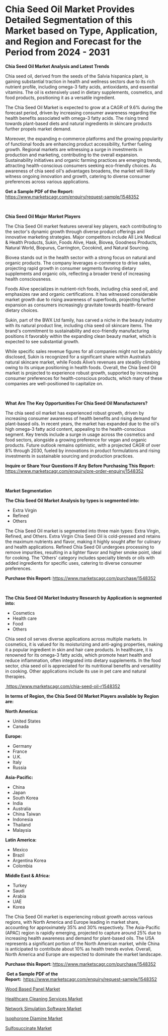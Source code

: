 <p><h1>Chia Seed Oil Market Provides Detailed Segmentation of this Market based on Type, Application, and Region and Forecast for the Period from 2024 - 2031</h1></p><p><strong>Chia Seed Oil Market Analysis and Latest Trends</strong></p>
<p><p>Chia seed oil, derived from the seeds of the Salvia hispanica plant, is gaining substantial traction in health and wellness sectors due to its rich nutrient profile, including omega-3 fatty acids, antioxidants, and essential vitamins. The oil is extensively used in dietary supplements, cosmetics, and food products, positioning it as a versatile ingredient.</p><p>The Chia Seed Oil Market is expected to grow at a CAGR of 9.6% during the forecast period, driven by increasing consumer awareness regarding the health benefits associated with omega-3 fatty acids. The rising trend towards plant-based diets and natural ingredients in skincare products further propels market demand. </p><p>Moreover, the expanding e-commerce platforms and the growing popularity of functional foods are enhancing product accessibility, further fueling growth. Regional markets are witnessing a surge in investments in production and marketing, contributing to the overall expansion. Sustainability initiatives and organic farming practices are emerging trends, attracting health-conscious consumers seeking eco-friendly choices. As awareness of chia seed oil's advantages broadens, the market will likely witness ongoing innovation and growth, catering to diverse consumer preferences across various applications.</p></p>
<p><strong>Get a Sample PDF of the Report:&nbsp;</strong> <a href="https://www.marketscagr.com/enquiry/request-sample/1548352?utm_campaign=1126&utm_medium=2&utm_source=Github&utm_content=ia&utm_term=14112024&utm_id=chia-seed-oil">https://www.marketscagr.com/enquiry/request-sample/1548352</a></p>
<p>&nbsp;</p>
<p><strong>Chia Seed Oil Major Market Players</strong></p>
<p><p>The Chia Seed Oil market features several key players, each contributing to the sector's dynamic growth through diverse product offerings and innovative marketing strategies. Major competitors include All Link Medical & Health Products, Sukin, Foods Alive, Hask, Biovea, Goodness Products, Natural World, Biopurus, Carrington, Cocokind, and Natural Sourcing.</p><p>Biovea stands out in the health sector with a strong focus on natural and organic products. The company leverages e-commerce to drive sales, projecting rapid growth in consumer segments favoring dietary supplements and organic oils, reflecting a broader trend of increasing health consciousness.</p><p>Foods Alive specializes in nutrient-rich foods, including chia seed oil, and emphasizes raw and organic certifications. It has witnessed considerable market growth due to rising awareness of superfoods, projecting further expansion as consumers increasingly gravitate towards health-forward dietary choices.</p><p>Sukin, part of the BWX Ltd family, has carved a niche in the beauty industry with its natural product line, including chia seed oil skincare items. The brand's commitment to sustainability and eco-friendly manufacturing positions it favorably within the expanding clean beauty market, which is expected to see substantial growth.</p><p>While specific sales revenue figures for all companies might not be publicly disclosed, Sukin is recognized for a significant share within Australia’s natural skincare market, while Foods Alive’s revenues are steadily climbing owing to its unique positioning in health foods. Overall, the Chia Seed Oil market is projected to experience robust growth, supported by increasing consumer preferences for health-conscious products, which many of these companies are well-positioned to capitalize on.</p></p>
<p>&nbsp;</p>
<p><strong>What Are The Key Opportunities For Chia Seed Oil Manufacturers?</strong></p>
<p><p>The chia seed oil market has experienced robust growth, driven by increasing consumer awareness of health benefits and rising demand for plant-based oils. In recent years, the market has expanded due to the oil's high omega-3 fatty acid content, appealing to the health-conscious segment. Key trends include a surge in usage across the cosmetics and food sectors, alongside a growing preference for vegan and organic products. Future outlook remains optimistic, with a projected CAGR of over 8% through 2030, fueled by innovations in product formulations and rising investments in sustainable sourcing and production practices.</p></p>
<p><strong>Inquire or Share Your Questions If Any Before Purchasing This Report:</strong> <a href="https://www.marketscagr.com/enquiry/pre-order-enquiry/1548352?utm_campaign=1126&utm_medium=2&utm_source=Github&utm_content=ia&utm_term=14112024&utm_id=chia-seed-oil">https://www.marketscagr.com/enquiry/pre-order-enquiry/1548352</a></p>
<p>&nbsp;</p>
<p><strong>Market Segmentation</strong></p>
<p><strong>The Chia Seed Oil Market Analysis by types is segmented into:</strong></p>
<p><ul><li>Extra Virgin</li><li>Refined</li><li>Others</li></ul></p>
<p><p>The Chia Seed Oil market is segmented into three main types: Extra Virgin, Refined, and Others. Extra Virgin Chia Seed Oil is cold-pressed and retains the maximum nutrients and flavor, making it highly sought after for culinary and health applications. Refined Chia Seed Oil undergoes processing to remove impurities, resulting in a lighter flavor and higher smoke point, ideal for cooking. The 'Others' category includes specialty blends or oils with added ingredients for specific uses, catering to diverse consumer preferences.</p></p>
<p><strong>Purchase this Report:&nbsp;</strong><a href="https://www.marketscagr.com/purchase/1548352?utm_campaign=1126&utm_medium=2&utm_source=Github&utm_content=ia&utm_term=14112024&utm_id=chia-seed-oil">https://www.marketscagr.com/purchase/1548352</a></p>
<p>&nbsp;</p>
<p><strong>The Chia Seed Oil Market Industry Research by Application is segmented into:</strong></p>
<p><ul><li>Cosmetics</li><li>Health care</li><li>Food</li><li>Others</li></ul></p>
<p><p>Chia seed oil serves diverse applications across multiple markets. In cosmetics, it is valued for its moisturizing and anti-aging properties, making it a popular ingredient in skin and hair care products. In healthcare, it is renowned for its omega-3 fatty acids, which promote heart health and reduce inflammation, often integrated into dietary supplements. In the food sector, chia seed oil is appreciated for its nutritional benefits and versatility in cooking. Other applications include its use in pet care and natural therapies.</p></p>
<p><a href="https://www.marketscagr.com/chia-seed-oil-r1548352?utm_campaign=1126&utm_medium=2&utm_source=Github&utm_content=ia&utm_term=14112024&utm_id=chia-seed-oil">&nbsp;https://www.marketscagr.com/chia-seed-oil-r1548352</a></p>
<p><strong>In terms of Region, the Chia Seed Oil Market Players available by Region are:</strong></p>
<p>
    <p> <strong> North America: </strong>
        <ul>
            <li>United States</li>
            <li>Canada</li>
        </ul>
        </p> 
    <p> <strong> Europe: </strong>
        <ul>
            <li>Germany</li>
            <li>France</li>
            <li>U.K.</li>
            <li>Italy</li>
            <li>Russia</li>
        </ul>
        </p> 
    <p> <strong> Asia-Pacific: </strong>
        <ul>
            <li>China</li>
            <li>Japan</li>
            <li>South Korea</li>
            <li>India</li>
            <li>Australia</li>
            <li>China Taiwan</li>
            <li>Indonesia</li>
            <li>Thailand</li>
            <li>Malaysia</li>
        </ul>
        </p> 
    <p> <strong> Latin America: </strong>
        <ul>
            <li>Mexico</li>
            <li>Brazil</li>
            <li>Argentina Korea</li>
            <li>Colombia</li>
        </ul>
        </p> 
    <p> <strong> Middle East & Africa: </strong>
        <ul>
            <li>Turkey</li>
            <li>Saudi</li>
            <li>Arabia</li>
            <li>UAE</li>
            <li>Korea</li>
        </ul>
    </p>
    </p>
<p><p>The Chia Seed Oil market is experiencing robust growth across various regions, with North America and Europe leading in market share, accounting for approximately 35% and 30% respectively. The Asia-Pacific (APAC) region is rapidly emerging, projected to capture around 25% due to increasing health awareness and demand for plant-based oils. The USA represents a significant portion of the North American market, while China is anticipated to contribute about 10% as health trends evolve. Overall, North America and Europe are expected to dominate the market landscape.</p></p>
<p><strong>Purchase this Report: </strong><a href="https://www.marketscagr.com/purchase/1548352?utm_campaign=1126&utm_medium=2&utm_source=Github&utm_content=ia&utm_term=14112024&utm_id=chia-seed-oil">https://www.marketscagr.com/purchase/1548352</a></p>
<p>&nbsp;<strong>Get a Sample PDF of the Report:&nbsp;&nbsp;</strong><a href="https://www.marketscagr.com/enquiry/request-sample/1548352?utm_campaign=1126&utm_medium=2&utm_source=Github&utm_content=ia&utm_term=14112024&utm_id=chia-seed-oil">https://www.marketscagr.com/enquiry/request-sample/1548352</a></p>
<p><strong></strong></p>
<p><p><a href="https://www.linkedin.com/pulse/wood-based-panel-market-size-status-forecast-2024-2031-mileele-fqffc?utm_campaign=1126&utm_medium=2&utm_source=Github&utm_content=ia&utm_term=14112024&utm_id=chia-seed-oil">Wood Based Panel Market</a></p><p><a href="https://issuu.com/reportprime-2/docs/healthcare-cleaning-services-market_6ab98d0904b43d?utm_campaign=1126&utm_medium=2&utm_source=Github&utm_content=ia&utm_term=14112024&utm_id=chia-seed-oil">Healthcare Cleaning Services Market</a></p><p><a href="https://issuu.com/reportprime-2/docs/network-simulation-software-market-_3ac3b0ee0e96eb?utm_campaign=1126&utm_medium=2&utm_source=Github&utm_content=ia&utm_term=14112024&utm_id=chia-seed-oil">Network Simulation Software Market</a></p><p><a href="https://www.linkedin.com/pulse/isophorone-diamine-market-research-report-forecast-growth-prospects-2ltzc?utm_campaign=1126&utm_medium=2&utm_source=Github&utm_content=ia&utm_term=14112024&utm_id=chia-seed-oil">Isophorone Diamine Market</a></p><p><a href="https://www.linkedin.com/pulse/sulfosuccinate-market2024-2031-industry-insights-investment-bmbyc?utm_campaign=1126&utm_medium=2&utm_source=Github&utm_content=ia&utm_term=14112024&utm_id=chia-seed-oil">Sulfosuccinate Market</a></p></p>